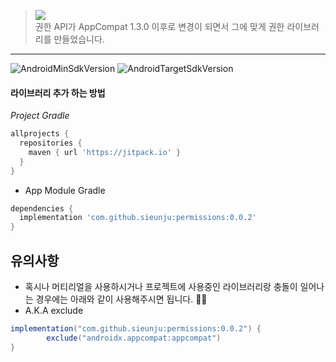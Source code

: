 
> [![](https://jitpack.io/v/sieunju/permissions.svg)](https://jitpack.io/#sieunju/permissions)   
> 권한 API가 AppCompat 1.3.0 이후로 변경이 되면서 그에 맞게 권한 라이브러리를 만들었습니다.
---

![AndroidMinSdkVersion](https://img.shields.io/badge/minSdkVersion-23-green.svg) ![AndroidTargetSdkVersion](https://img.shields.io/badge/targetSdkVersion-34-brightgreen.svg)

#### 라이브러리 추가 하는 방법
*Project Gradle*
```groovy
allprojects {
  repositories {
    maven { url 'https://jitpack.io' }
  }
}
```

- App Module Gradle

```groovy
dependencies {
  implementation 'com.github.sieunju:permissions:0.0.2'
}
```

## 유의사항
- 혹시나 머티리얼을 사용하시거나 프로젝트에 사용중인 라이브러리랑 충돌이 일어나는 경우에는 아래와 같이 사용해주시면 됩니다. 🙇‍♂️
- A.K.A exclude
```groovy
implementation("com.github.sieunju:permissions:0.0.2") {
        exclude("androidx.appcompat:appcompat")
}
```

